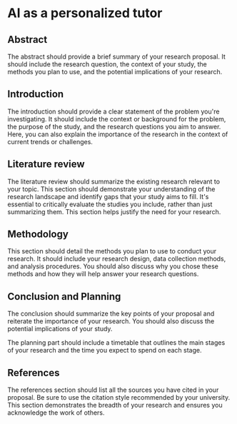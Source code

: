 
# AI as a personalized tutor

## Abstract
The abstract should provide a brief summary of your research proposal. It should include the research question, the context of your study, the methods you plan to use, and the potential implications of your research.


## Introduction
The introduction should provide a clear statement of the problem you're investigating. It should include the context or background for the problem, the purpose of the study, and the research questions you aim to answer. Here, you can also explain the importance of the research in the context of current trends or challenges.

## Literature review
The literature review should summarize the existing research relevant to your topic. This section should demonstrate your understanding of the research landscape and identify gaps that your study aims to fill. It's essential to critically evaluate the studies you include, rather than just summarizing them. This section helps justify the need for your research.

## Methodology
This section should detail the methods you plan to use to conduct your research. It should include your research design, data collection methods, and analysis procedures. You should also discuss why you chose these methods and how they will help answer your research questions.

## Conclusion and Planning 
The conclusion should summarize the key points of your proposal and reiterate the importance of your research. You should also discuss the potential implications of your study.

The planning part should include a timetable that outlines the main stages of your research and the time you expect to spend on each stage.

## References
The references section should list all the sources you have cited in your proposal. Be sure to use the citation style recommended by your university. This section demonstrates the breadth of your research and ensures you acknowledge the work of others.

